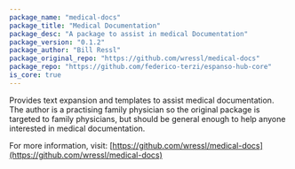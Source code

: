 ```yaml
---
package_name: "medical-docs"
package_title: "Medical Documentation"
package_desc: "A package to assist in medical Documentation"
package_version: "0.1.2"
package_author: "Bill Ressl"
package_original_repo: "https://github.com/wressl/medical-docs"
package_repo: "https://github.com/federico-terzi/espanso-hub-core"
is_core: true
---
```


Provides text expansion and templates to assist medical documentation.
The author is a practising family physician so the original package is targeted to family physicians, but should be general enough to help
anyone interested in medical documentation.

For more information, visit: [https://github.com/wressl/medical-docs](https://github.com/wressl/medical-docs)
